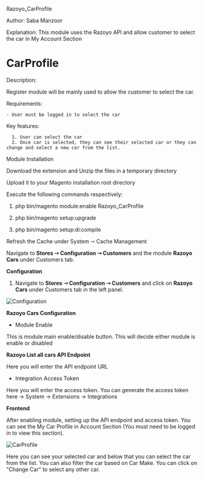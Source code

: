 Razoyo_CarProfile

Author: Saba Manzoor

Explanation: This module uses the Razoyo API and allow customer to select the car in My Account Section

# CarProfile

Description:

Register module will be mainly used to allow the customer to select the car.

Requirements:

    - User must be logged in to select the car

Key features:

      1. User can select the car
      2. Once car is selected, they can see their selected car or they can change and select a new car from the list.

Module Installation

Download the extension and Unzip the files in a temporary directory

Upload it to your Magento installation root directory

Execute the following commands respectively:

1.  php bin/magento module:enable Razoyo_CarProfile

2.  php bin/magento setup:upgrade

3.  php bin/magento setup:di:compile

Refresh the Cache under System ⇾ Cache Management

Navigate to **Stores ⇾ Configuration ⇾ Customers** and the module **Razoyo Cars** under Customers tab.


**Configuration**

1. Navigate to **Stores ⇾ Configuration  ⇾ Customers** and click on **Razoyo Cars** under Customers tab in the left panel.

 ![Configuration](https://i.ibb.co/Fm3Kvnh/Screenshot-from-2024-07-29-05-19-54.png)
 
**Razoyo Cars Configuration**

* Module Enable

This is module main enable/disable button. This will decide either module is enable or disabled

**Razoyo List all cars API Endpoint**

Here you will enter the API endpoint URL

* Integration Access Token

Here you will enter the access token. You can generate the access token here -> System -> Extensions -> Integrations

**Frontend**

After enabling module, setting up the API endpoint and access token.
You can see the My Car Profile in Account Section (You must need to be logged in to view this section).

 ![CarProfile](https://i.ibb.co/mXGHPBy/Screenshot-from-2024-07-29-05-24-31.png)

Here you can see your selected car and below that you can select the car from the list.
You can also filter the car based on Car Make.
You can click on "Change Car" to select any other car.
